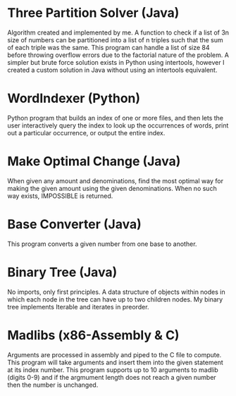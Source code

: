 # Three Partition Solver (Java)
Algorithm created and implemented by me.
A function to check if a list of 3n size of numbers can be partitioned into a list of n triples such that the sum of each triple was the same. This program can handle a list of size 84 before throwing overflow errors due to the factorial nature of the problem. A simpler but brute force solution exists in Python using intertools, however I created a custom solution in Java without using an intertools equivalent.

# WordIndexer (Python)
Python program that builds an index of one or more files, and then lets the user interactively query the index to look up the occurrences of words, print out a particular occurrence, or output the entire index.

# Make Optimal Change (Java)
When given any amount and denominations, find the most optimal way for making the given amount using the given denominations. When no such way exists, IMPOSSIBLE is returned.

# Base Converter (Java)
This program converts a given number from one base to another.

# Binary Tree (Java)
No imports, only first principles. A data structure of objects within nodes in which each node in the tree can have up to two children nodes. My binary tree implements Iterable and iterates in preorder.

# Madlibs (x86-Assembly & C)
Arguments are processed in assembly and piped to the C file to compute. This program will take arguments and insert them into the given statement at its index number. This program supports up to 10 arguments to madlib (digits 0-9) and if the argmument length does not reach a given number then the number is unchanged.
